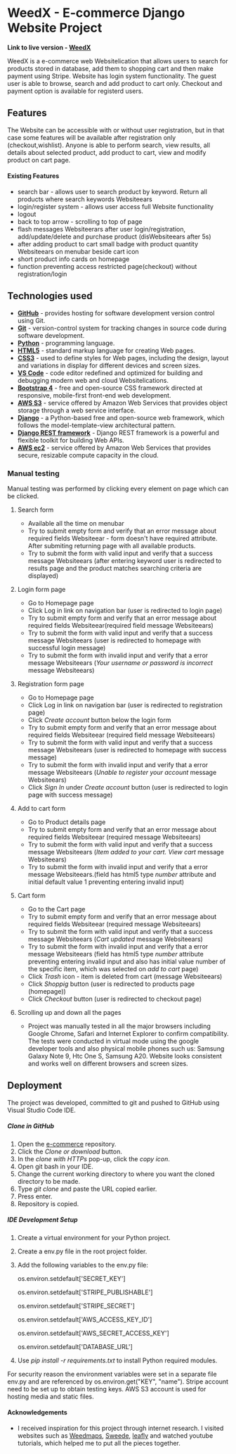 # WeedX - E-commerce Django Website Project


**Link to live version - [WeedX](https://www.weedx.io)**

WeedX is a e-commerce web Websitelication that allows users to search for products stored in database, add them to shopping cart and then make payment using Stripe. Website has login system functionality. The guest user is able to browse, search and add product to cart only. Checkout and payment option is available for registerd users.


## Features

The Website can be accessible with or without user registration, but in that case some features will be available after registration only (checkout,wishlist).
Anyone is able to perform search, view results, all details about selected product, add product to cart, view and modify product on cart page.

#### Existing Features

- search bar - allows user to search product by keyword. Return all products where search keywords Websiteears
- login/register system - allows user access full Website functionality
- logout
- back to top arrow - scrolling to top of page
- flash messages Websiteerars after user login/registration, add/update/delete and purchase product (disWebsiteears after 5s)
- after adding product to cart small badge with product quantity Websiteears on menubar beside cart icon
- short product info cards on homepage
- function preventing access restricted page(checkout) without registration/login


## Technologies used

- **[GitHub](https://github.com/)** - provides hosting for software development version control using Git.
- **[Git](https://git-scm.com/)** - version-control system for tracking changes in source code during software development.
- **[Python](https://www.python.org/)** - programming language.
- **[HTML5](https://en.wikipedia.org/wiki/HTML5)** - standard markup language for creating Web pages.
- **[CSS3](https://en.wikipedia.org/wiki/Cascading_Style_Sheets#CSS_3)** - used to define styles for Web pages, including the design, layout and variations in display for different devices and screen sizes.
- **[VS Code](https://code.visualstudio.com/)** - code editor redefined and optimized for building and debugging modern web and cloud Websitelications.
- **[Bootstrap 4](https://getbootstrap.com/)** - free and open-source CSS framework directed at responsive, mobile-first front-end web development.
- **[AWS S3](https://aws.amazon.com/)** - service offered by Amazon Web Services that provides object storage through a web service interface.
- **[Django](https://docs.djangoproject.com/en/1.11/)** - a Python-based free and open-source web framework, which follows the model-template-view architectural pattern.
- **[Django REST framework](https://www.django-rest-framework.org/)** - Django REST framework is a powerful and flexible toolkit for building Web APIs.
- **[AWS ec2](https://aws.amazon.com/)** - service offered by Amazon Web Services that provides secure, resizable compute capacity in the cloud.

### Manual testing

Manual testing was performed by clicking every element on page which can be clicked.

1) Search form

   - Available all the time on menubar
   - Try to submit empty form and verify that an error message about required fields Websiteear - form doesn't have required attribute. After submiting returning page with all available products.
   - Try to submit the form with valid input and verify that a success message Websiteears (after entering keyword user is redirected to results page and the product matches searching criteria are displayed)

2) Login form page

   - Go to Homepage page
   - Click Log in link on navigation bar (user is redirected to login page)
   - Try to submit empty form and verify that an error message about required fields Websiteear(required field message Websiteears)
   - Try to submit the form with valid input and verify that a success message Websiteears (user is redirected to homepage with successful login message)
   - Try to submit the form with invalid input and verify that a error message Websiteears (_Your username or password is incorrect_ message Websiteears)

3) Registration form page

   - Go to Homepage page
   - Click Log in link on navigation bar (user is redirected to registration page)
   - Click _Create account_ button below the login form
   - Try to submit empty form and verify that an error message about required fields Websiteear (required field message Websiteears)
   - Try to submit the form with valid input and verify that a success message Websiteears (user is redirected to homepage with success message)
   - Try to submit the form with invalid input and verify that a error message Websiteears (_Unable to register your account_ message Websiteears)
   - Click _Sign In_ under _Create account_ button (user is redirected to login page with success message)

4) Add to cart form

   - Go to Product details page
   - Try to submit empty form and verify that an error message about required fields Websiteear (required message Websiteears)
   - Try to submit the form with valid input and verify that a success message Websiteears (_Item added to your cart. View cart_ message Websiteears)
   - Try to submit the form with invalid input and verify that a error message Websiteears.(field has html5 type _number_ attribute and initial default value 1 preventing entering invalid input)

5) Cart form

   - Go to the Cart page
   - Try to submit empty form and verify that an error message about required fields Websiteear (required message Websiteears)
   - Try to submit the form with valid input and verify that a success message Websiteears (_Cart updated_ message Websiteears)
   - Try to submit the form with invalid input and verify that a error message Websiteears (field has html5 type _number_ attribute preventing entering invalid input and also has initial value number of the specific item, which was selected on _add to cart_ page)
   - Click _Trash_ icon - item is deleted from cart (message Websiteears)
   - Click _Shoppig_ button (user is redirected to products page (homepage))
   - Click _Checkout_ button (user is redirected to checkout page)



6) Scrolling up and down all the pages

   - Project was manually tested in all the major browsers including Google Chrome, Safari and Internet Explorer to confirm compatibility. The tests were conducted in virtual mode using the google developer tools and also physical mobile phones such us: Samsung Galaxy Note 9, Htc One S, Samsung A20. Website looks consistent and works well on different browsers and screen sizes.


## Deployment

The project was developed, committed to git and pushed to GitHub using Visual Studio Code IDE.

##### Clone in GitHub

1. Open the [e-commerce](https://github.com/AnshumanSelnox/BackwoodAroma.git) repository.
2. Click the _Clone or download_ button.
3. In the _clone with HTTPs_ pop-up, click the _copy icon_.
4. Open git bash in your IDE.
5. Change the current working directory to where you want the cloned directory to be made.
6. Type _git clone_ and paste the URL copied earlier.
7. Press enter.
8. Repository is copied.

##### IDE Development Setup

1. Create a virtual environment for your Python project.
2. Create a env.py file in the root project folder.
3. Add the following variables to the env.py file:

   os.environ.setdefault['SECRET_KEY']

   os.environ.setdefault['STRIPE_PUBLISHABLE']

   os.environ.setdefault['STRIPE_SECRET']

   os.environ.setdefault['AWS_ACCESS_KEY_ID']

   os.environ.setdefault['AWS_SECRET_ACCESS_KEY']

   os.environ.setdefault['DATABASE_URL']

4. Use _pip install -r requirements.txt_ to install Python required modules.

For security reason the environment variables were set in a separate file env.py and are referenced by os.environ.get("KEY", "name"). Stripe account need to be set up to obtain testing keys. AWS S3 account is used for hosting media and static files.



#### Acknowledgements

- I received inspiration for this project through internet research. I visited websites such as [Weedmaps](https://weedmaps.com/), [Sweede](https://sweede.io/), [leafly](https://www.leafly.com/) and watched youtube tutorials, which helped me to put all the pieces together.

